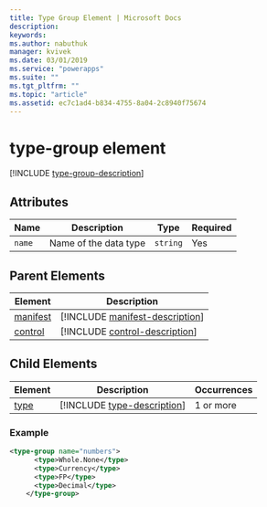 ```yaml
---
title: Type Group Element | Microsoft Docs
description: 
keywords:
ms.author: nabuthuk
manager: kvivek
ms.date: 03/01/2019
ms.service: "powerapps"
ms.suite: ""
ms.tgt_pltfrm: ""
ms.topic: "article"
ms.assetid: ec7c1ad4-b834-4755-8a04-2c8940f75674
---
```


# type-group element

[!INCLUDE [type-group-description](includes/type-group-description.md)]

## Attributes

|Name|Description|Type|Required|
|--|--|--|--|
|`name`|Name of the data type|`string`|Yes|

## Parent Elements

|Element|Description|
|--|--|
|[manifest](manifest.md)|[!INCLUDE [manifest-description](includes/manifest-description.md)]|
|[control](control.md)|[!INCLUDE [control-description](includes/control-description.md)]|

## Child Elements

|Element|Description|Occurrences|
|--|--|--|
|[type](type.md)|[!INCLUDE [type-description](includes/type-description.md)]|1 or more|

### Example

```XML
<type-group name="numbers">
      <type>Whole.None</type>
      <type>Currency</type>
      <type>FP</type>
      <type>Decimal</type>
    </type-group>
```